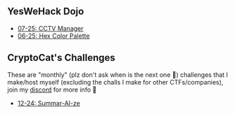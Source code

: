 ## YesWeHack Dojo

-   [07-25: CCTV Manager](ywh/0725/cctv_manager.md)
-   [06-25: Hex Color Palette](ywh/0625/hex_color_palette.md)

## CryptoCat's Challenges

These are "monthly" (plz don't ask when is the next one 🥲) challenges that I make/host myself (excluding the challs I make for other CTFs/companies), join my [discord](https://discord.cryptocat.me) for more info 💜

-   [12-24: Summar-AI-ze](cryptocat/1224/summaraize.md)
